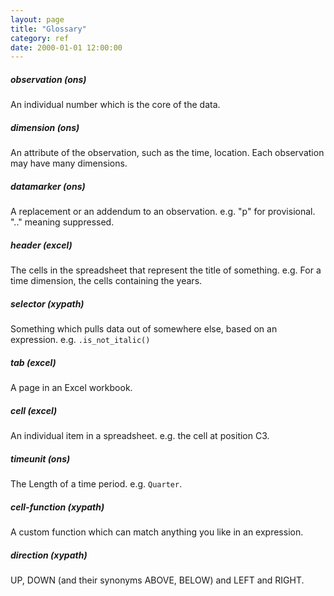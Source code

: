 ```yaml
---
layout: page
title: "Glossary"
category: ref
date: 2000-01-01 12:00:00
---
```


##### observation (ons)

An individual number which is the core of the data.

##### dimension (ons)

An attribute of the observation, such as the time, location. Each observation
may have many dimensions.

##### datamarker (ons)

A replacement or an addendum to an observation. e.g. "p" for provisional.
".." meaning suppressed.

##### header (excel)

The cells in the spreadsheet that represent the title of something. e.g.
For a time dimension, the cells containing the years.

##### selector (xypath)

Something which pulls data out of somewhere else, based on an expression.
e.g. `.is_not_italic()`

##### tab (excel)

A page in an Excel workbook.

##### cell (excel)

An individual item in a spreadsheet. e.g. the cell at position C3.

##### timeunit (ons)

The Length of a time period. e.g. `Quarter`.

##### cell-function (xypath)

A custom function which can match anything you like in an expression.

##### direction (xypath)

UP, DOWN (and their synonyms ABOVE, BELOW) and LEFT and RIGHT.


